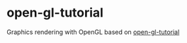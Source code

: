 # open-gl-tutorial

Graphics rendering with OpenGL based on [open-gl-tutorial](http://www.opengl-tutorial.org/)

